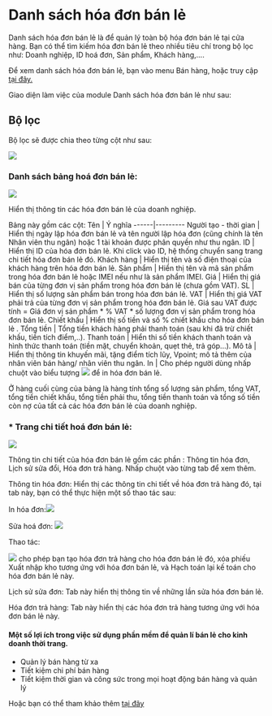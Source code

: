 # Danh sách hóa đơn bán lẻ

Danh sách hóa đơn bán lẻ là để quản lý toàn bộ hóa đơn bán lẻ tại cửa hàng.
Bạn có thể tìm kiếm hóa đơn bán lẻ theo nhiều tiêu chí trong bộ lọc như: Doanh nghiệp, ID hoá đơn, Sản phẩm, Khách hàng,....

Để xem danh sách hóa đơn bán lẻ, bạn vào menu Bán hàng, hoặc truy cập [tại đây.](https://nhanh.vn/pos/bill/index)

Giao diện làm việc của module Danh sách hóa đơn bán lẻ như sau:

## Bộ lọc

Bộ lọc sẽ được chia theo từng cột như sau:
 
 
![](https://raw.githubusercontent.com/nhanhapi/manual/master/docs/ban-hang/img/bo-loc-ban-le1.jpg)



### Danh sách bảng hoá đơn bán lẻ:


![](https://raw.githubusercontent.com/nhanhapi/manual/master/docs/ban-hang/img/danh-sach-ban-le.jpg)


Hiển thị thông tin các hóa đơn bán lẻ của doanh nghiệp.

Bảng này gồm các cột:
Tên | Ý nghĩa
------|---------
Người tạo - thời gian | Hiển thị ngày lập hóa đơn bán lẻ và tên người lập hóa đơn (cũng chính là tên Nhân viên thu ngân) hoặc 1 tài khoản được phân quyền như thu ngân.
ID | Hiển thị ID của hóa đơn bán lẻ. Khi click vào ID, hệ thống chuyển sang trang chi tiết hóa đơn bán lẻ đó.
Khách hàng | Hiển thị tên và số điện thoại của khách hàng trên hóa đơn bán lẻ.
Sản phẩm | Hiển thị tên và mã sản phẩm trong hóa đơn bán lẻ hoặc IMEI nếu như là sản phẩm IMEI.
Giá | Hiển thị giá bán của từng đơn vị sản phẩm trong hóa đơn bán lẻ (chưa gồm VAT).
SL | Hiển thị số lượng sản phẩm bán trong hóa đơn bán lẻ.
VAT | Hiển thị giá VAT phải trả của từng đơn vị sản phẩm trong hóa đơn bán lẻ. Giá sau VAT được tính = Giá đơn vị sản phẩm * % VAT * số lượng đơn vị sản phẩm trong hóa đơn bán lẻ.
Chiết khấu | Hiển thị số tiền và số % chiết khấu cho hóa đơn bán lẻ .
Tổng tiền | Tổng tiền khách hàng phải thanh toán (sau khi đã trừ chiết khấu, tiền tích điểm,..).
Thanh toán | Hiển thi số tiền khách thanh toán và hình thức thanh toán (tiền mặt, chuyển khoản, quẹt thẻ, trả góp...).
Mô tả | Hiển thị thông tin khuyến mãi, tặng điểm tích lũy, Vpoint; mô tả thêm của nhân viên bán hàng/ nhân viên thu ngân.
In | Cho phép người dùng nhấp chuột vào biểu tượng ![](https://raw.githubusercontent.com/nhanhapi/manual/master/docs/ban-hang/img/may-in.png)  để in hóa đơn bán lẻ.


Ở hàng cuối cùng của bảng là hàng tính tổng số lượng sản phẩm, tổng VAT, tổng tiền chiết khấu, tổng tiền phải thu, tổng tiền thanh toán và tổng số tiền còn nợ của tất cả các hóa đơn bán lẻ của doanh nghiệp.

### * Trang chi tiết hoá đơn bán lẻ:


![](https://raw.githubusercontent.com/nhanhapi/manual/master/docs/ban-hang/img/chi-tiet-hoa-don-ban-le.png)


Thông tin chi tiết của hóa đơn bán lẻ gồm các phần : Thông tin hóa đơn, Lịch sử sửa đổi, Hóa đơn trả hàng. Nhấp chuột vào từng tab để xem thêm.

Thông tin hóa đơn: Hiển thị các thông tin chi tiết về hóa đơn trả hàng đó, tại tab này, bạn có thể thực hiện một số thao tác sau:


In hóa đơn:![](https://raw.githubusercontent.com/nhanhapi/manual/master/docs/ban-hang/img/in-hd.png)


Sửa hoá đơn: ![](https://raw.githubusercontent.com/nhanhapi/manual/master/docs/ban-hang/img/sua-hd.png)


Thao tác:

![](https://raw.githubusercontent.com/nhanhapi/manual/master/docs/ban-hang/img/sua-hoa-don-ban-lee.png) cho phép bạn tạo hóa đơn trả hàng cho hóa đơn bán lẻ đó, xóa phiếu Xuất nhập kho tương ứng với hóa đơn bán lẻ, và Hạch toán lại kế toán cho hóa đơn bán lẻ này.

Lịch sử sửa đơn: Tab này hiển thị thông tin về những lần sửa hóa đơn bán lẻ.

Hóa đơn trả hàng: Tab này hiển thị các hóa đơn trả hàng tương ứng với hóa đơn bán lẻ này.

#### Một số lợi ích trong việc sử dụng phần mềm để quản lí bán lẻ cho kinh doanh thời trang.

- Quản lý bán hàng từ xa
- Tiết kiệm chi phí bán hàng
- Tiết kiệm thời gian và công sức trong mọi hoạt động bán hàng và quản lý

Hoặc bạn có thể tham khảo thêm [tại đây](https://nhanh.vn/chuc-nang-va-loi-ich-cua-phan-mem-quan-ly-ban-le-trong-kinh-doanh-thoi-trang-n58789.html)
